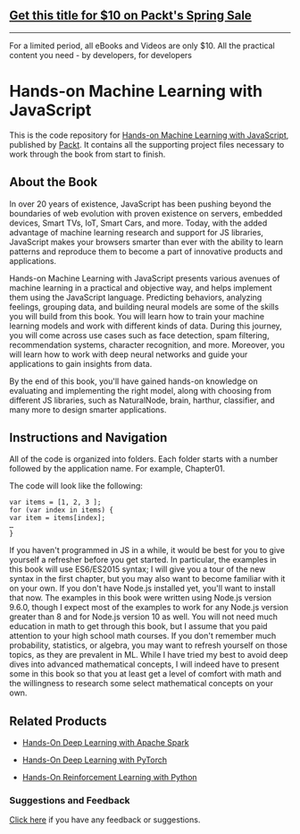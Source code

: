 ## [Get this title for $10 on Packt's Spring Sale](https://www.packt.com/B09976?utm_source=github&utm_medium=packt-github-repo&utm_campaign=spring_10_dollar_2022)
-----
For a limited period, all eBooks and Videos are only $10. All the practical content you need \- by developers, for developers

# Hands-on Machine Learning with JavaScript
This is the code repository for [Hands-on Machine Learning with JavaScript](https://www.packtpub.com/big-data-and-business-intelligence/hands-machine-learning-javascript?utm_source=github&utm_medium=repository&utm_campaign=9781788998246), published by [Packt](https://www.packtpub.com/?utm_source=github). It contains all the supporting project files necessary to work through the book from start to finish.
## About the Book
In over 20 years of existence, JavaScript has been pushing beyond the boundaries of web evolution with proven existence on servers, embedded devices, Smart TVs, IoT, Smart Cars, and more. Today, with the added advantage of machine learning research and support for JS libraries, JavaScript makes your browsers smarter than ever with the ability to learn patterns and reproduce them to become a part of innovative products and applications.

Hands-on Machine Learning with JavaScript presents various avenues of machine learning in a practical and objective way, and helps implement them using the JavaScript language. Predicting behaviors, analyzing feelings, grouping data, and building neural models are some of the skills you will build from this book. You will learn how to train your machine learning models and work with different kinds of data. During this journey, you will come across use cases such as face detection, spam filtering, recommendation systems, character recognition, and more. Moreover, you will learn how to work with deep neural networks and guide your applications to gain insights from data.

By the end of this book, you'll have gained hands-on knowledge on evaluating and implementing the right model, along with choosing from different JS libraries, such as NaturalNode, brain, harthur, classifier, and many more to design smarter applications.

## Instructions and Navigation
All of the code is organized into folders. Each folder starts with a number followed by the application name. For example, Chapter01.



The code will look like the following:
```
var items = [1, 2, 3 ];
for (var index in items) {
var item = items[index];
…
}
```

If you haven't programmed in JS in a while, it would be best for you to give yourself a refresher before you get started. In particular, the examples in this book will use ES6/ES2015 syntax; I will give you a tour of the new syntax in the first chapter, but you may also want to become familiar with it on your own. 
If you don't have Node.js installed yet, you'll want to install that now. The examples in this book were written using Node.js version 9.6.0, though I expect most of the examples to work for any Node.js version greater than 8 and for Node.js version 10 as well.
You will not need much education in math to get through this book, but I assume that you paid attention to your high school math courses. If you don't remember much probability, statistics, or algebra, you may want to refresh yourself on those topics, as they are prevalent in ML. 
While I have tried my best to avoid deep dives into advanced mathematical concepts, I will indeed have to present some in this book so that you at least get a level of comfort with math and the willingness to research some select mathematical concepts on your own.

## Related Products
* [Hands-On Deep Learning with Apache Spark](https://www.packtpub.com/big-data-and-business-intelligence/hands-deep-learning-apache-spark?utm_source=github&utm_medium=repository&utm_campaign=9781788994613)

* [Hands-On Deep Learning with PyTorch](https://www.packtpub.com/big-data-and-business-intelligence/hands-deep-learning-pytorch?utm_source=github&utm_medium=repository&utm_campaign=9781788834131)

* [Hands-On Reinforcement Learning with Python](https://www.packtpub.com/big-data-and-business-intelligence/hands-reinforcement-learning-python?utm_source=github&utm_medium=repository&utm_campaign=9781788836524)

### Suggestions and Feedback
[Click here](https://docs.google.com/forms/d/e/1FAIpQLSe5qwunkGf6PUvzPirPDtuy1Du5Rlzew23UBp2S-P3wB-GcwQ/viewform) if you have any feedback or suggestions.
